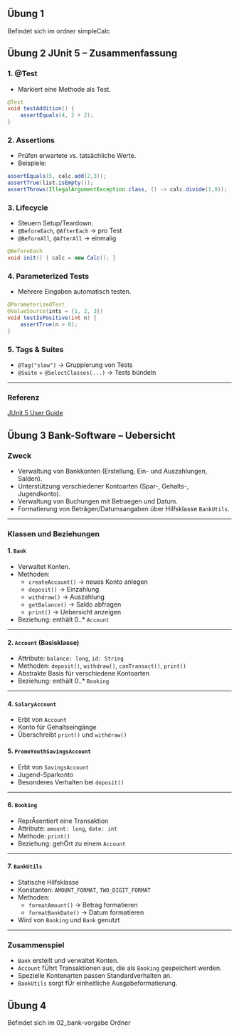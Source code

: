 ## Übung 1 
Befindet sich im ordner simpleCalc

## Übung 2 JUnit 5 – Zusammenfassung 
 

### 1. @Test
- Markiert eine Methode als Test.  
```java
@Test
void testAddition() {
    assertEquals(4, 2 + 2);
}
```

### 2. Assertions
- Prüfen erwartete vs. tatsächliche Werte.  
- Beispiele:  
```java
assertEquals(5, calc.add(2,3));
assertTrue(list.isEmpty());
assertThrows(IllegalArgumentException.class, () -> calc.divide(1,0));
```

### 3. Lifecycle
- Steuern Setup/Teardown.  
- `@BeforeEach`, `@AfterEach` → pro Test  
- `@BeforeAll`, `@AfterAll` → einmalig  
```java
@BeforeEach
void init() { calc = new Calc(); }
```

### 4. Parameterized Tests
- Mehrere Eingaben automatisch testen.  
```java
@ParameterizedTest
@ValueSource(ints = {1, 2, 3})
void testIsPositive(int n) {
    assertTrue(n > 0);
}
```

### 5. Tags & Suites
- `@Tag("slow")` → Gruppierung von Tests  
- `@Suite` + `@SelectClasses(...)` → Tests bündeln  

---

### Referenz
 [JUnit 5 User Guide](https://junit.org/junit5/docs/current/user-guide/)  

 
## Übung 3 Bank-Software – Uebersicht

### Zweck
- Verwaltung von Bankkonten (Erstellung, Ein- und Auszahlungen, Salden).  
- Unterstützung verschiedener Kontoarten (Spar-, Gehalts-, Jugendkonto).  
- Verwaltung von Buchungen mit Betraegen und Datum.  
- Formatierung von Beträgen/Datumsangaben über Hilfsklasse `BankUtils`.  

---

### Klassen und Beziehungen

#### 1. `Bank`
- Verwaltet Konten.  
- Methoden:  
  - `createAccount()` → neues Konto anlegen  
  - `deposit()` → Einzahlung  
  - `withdraw()` → Auszahlung  
  - `getBalance()` → Saldo abfragen  
  - `print()` → Uebersicht anzeigen  
- Beziehung: enthält 0..* `Account`  

---

#### 2. `Account` (Basisklasse)
- Attribute: `balance: long`, `id: String`  
- Methoden: `deposit()`, `withdraw()`, `canTransact()`, `print()`  
- Abstrakte Basis für verschiedene Kontoarten  
- Beziehung: enthält 0..* `Booking`  

---


#### 4. `SalaryAccount`
- Erbt von `Account`  
- Konto für Gehaltseingänge  
- Überschreibt `print()` und `withdraw()`  

#### 5. `PromoYouthSavingsAccount`
- Erbt von `SavingsAccount`  
- Jugend-Sparkonto  
- Besonderes Verhalten bei `deposit()` 

---

#### 6. `Booking`
- ReprÄsentiert eine Transaktion  
- Attribute: `amount: long`, `date: int`  
- Methode: `print()`  
- Beziehung: gehÖrt zu einem `Account`  

---

#### 7. `BankUtils`
- Statische Hilfsklasse  
- Konstanten: `AMOUNT_FORMAT`, `TWO_DIGIT_FORMAT`  
- Methoden:  
  - `formatAmount()` → Betrag formatieren  
  - `formatBankDate()` → Datum formatieren  
- Wird von `Booking` und `Bank` genutzt  

---

### Zusammenspiel
- `Bank` erstellt und verwaltet Konten.  
- `Account` fÜhrt Transaktionen aus, die als `Booking` gespeichert werden.  
- Spezielle Kontenarten passen Standardverhalten an.  
- `BankUtils` sorgt fÜr einheitliche Ausgabeformatierung.  

## Übung 4 
Befindet sich im 02_bank-vorgabe Ordner
